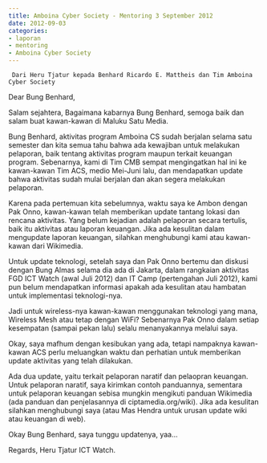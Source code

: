 ```yaml
---
title: Amboina Cyber Society - Mentoring 3 September 2012 
date: 2012-09-03
categories:
- laporan
- mentoring
- Amboina Cyber Society
---
```


     Dari Heru Tjatur kepada Benhard Ricardo E. Mattheis dan Tim Amboina Cyber Society

Dear Bung Benhard,

Salam sejahtera,
Bagaimana kabarnya Bung Benhard, semoga baik dan salam buat kawan-kawan di Maluku Satu Media.

Bung Benhard, aktivitas program Amboina CS sudah berjalan selama satu semester dan kita semua tahu 
bahwa ada kewajiban untuk melakukan pelaporan, baik tentang aktivitas program maupun terkait 
keuangan program. Sebenarnya, kami di Tim CMB sempat mengingatkan hal ini ke kawan-kawan Tim ACS, 
medio Mei-Juni lalu, dan mendapatkan update bahwa aktivitas sudah mulai berjalan dan akan segera 
melakukan pelaporan.

Karena pada pertemuan kita sebelumnya, waktu saya ke Ambon dengan Pak Onno, kawan-kawan telah 
memberikan update tantang lokasi dan rencana aktivitas. Yang belum kejadian adalah pelaporan 
secara tertulis, baik itu aktivitas atau laporan keuangan. Jika ada kesulitan dalam
mengupdate laporan keuangan, silahkan menghubungi kami atau kawan-kawan dari Wikimedia.

Untuk update teknologi, setelah saya dan Pak Onno bertemu dan diskusi dengan Bung Almas 
selama dia ada di Jakarta, dalam rangkaian aktivitas FGD ICT Watch (awal Juli 2012)  dan 
IT Camp (pertengahan Juli 2012), kami pun belum mendapatkan informasi apakah ada kesulitan atau
hambatan untuk implementasi teknologi-nya. 

Jadi untuk wireless-nya kawan-kawan menggunakan teknologi yang mana, Wireless Mesh atau tetap
dengan WiFi? Sebenarnya Pak Onno dalam setiap kesempatan (sampai pekan lalu) selalu menanyakannya 
melalui saya.

Okay, saya mafhum dengan kesibukan yang ada, tetapi nampaknya kawan-kawan ACS perlu meluangkan 
waktu dan perhatian untuk memberikan update aktivitas yang telah dilakukan. 

Ada dua update, yaitu terkait pelaporan naratif dan pelaopran keuangan. Untuk pelaporan naratif,
saya kirimkan contoh panduannya, sementara untuk pelaporan keuangan sebisa mungkin mengikuti panduan 
Wikimedia (ada panduan dan penjelasannya di ciptamedia.org/wiki). Jika ada kesulitan silahkan 
menghubungi saya (atau Mas Hendra untuk urusan update wiki atau keuangan di web).

Okay Bung Benhard, saya tunggu updatenya, yaa...

Regards,
Heru Tjatur
ICT Watch.

